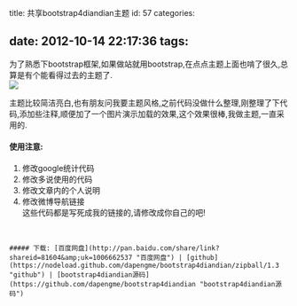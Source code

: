 title: 共享bootstrap4diandian主题
id: 57
categories:

date: 2012-10-14 22:17:36
tags:
---

为了熟悉下bootstrap框架,如果做站就用bootstrap,在点点主题上面也啃了很久,总算是有个能看得过去的主题了.
</br>![](http://m1.img.libdd.com/farm4/2012/1014/22/92A03020FF56D8BE304F68D0F7FE30F4FF397275FC09_500_234.jpg)</img>
</br>

主题比较简洁亮白,也有朋友问我要主题风格,之前代码没做什么整理,刚整理了下代码,添加些注释,顺便加了一个图片演示加载的效果,这个效果很棒,我做主题,一直采用的.
</br>

#### 使用注意:

1.  修改google统计代码
2.  修改多说使用的代码
3.  修改文章内的个人说明
4.  修改微博导航链接
</br> 这些代码都是写死成我的链接的,请修改成你自己的吧!
</br>

    ##### 下载: [百度网盘](http://pan.baidu.com/share/link?shareid=81604&amp;uk=1006662537 "百度网盘") | [github](https://nodeload.github.com/dapengme/bootstrap4diandian/zipball/1.3 "github") | [bootstrap4diandian源码](https://github.com/dapengme/bootstrap4diandian "bootstrap4diandian源码")